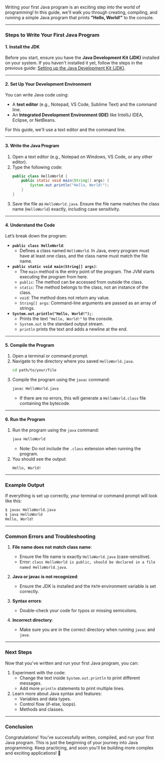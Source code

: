 Writing your first Java program is an exciting step into the world of programming! In this guide, we'll walk you through creating, compiling, and running a simple Java program that prints **"Hello, World!"** to the console.

---

### **Steps to Write Your First Java Program**

#### **1. Install the JDK**
Before you start, ensure you have the **Java Development Kit (JDK)** installed on your system. If you haven't installed it yet, follow the steps in the previous guide: [Setting up the Java Development Kit (JDK)](#).

---

#### **2. Set Up Your Development Environment**
You can write Java code using:
- A **text editor** (e.g., Notepad, VS Code, Sublime Text) and the command line.
- An **Integrated Development Environment (IDE)** like IntelliJ IDEA, Eclipse, or NetBeans.

For this guide, we'll use a text editor and the command line.

---

#### **3. Write the Java Program**
1. Open a text editor (e.g., Notepad on Windows, VS Code, or any other editor).
2. Type the following code:
   ```java
   public class HelloWorld {
       public static void main(String[] args) {
           System.out.println("Hello, World!");
       }
   }
   ```
3. Save the file as `HelloWorld.java`. Ensure the file name matches the class name (`HelloWorld`) exactly, including case sensitivity.

---

#### **4. Understand the Code**
Let’s break down the program:
- **`public class HelloWorld`**:
  - Defines a class named `HelloWorld`. In Java, every program must have at least one class, and the class name must match the file name.
- **`public static void main(String[] args)`**:
  - The `main` method is the entry point of the program. The JVM starts executing the program from here.
  - `public`: The method can be accessed from outside the class.
  - `static`: The method belongs to the class, not an instance of the class.
  - `void`: The method does not return any value.
  - `String[] args`: Command-line arguments are passed as an array of strings.
- **`System.out.println("Hello, World!");`**:
  - Prints the text `"Hello, World!"` to the console.
  - `System.out` is the standard output stream.
  - `println` prints the text and adds a newline at the end.

---

#### **5. Compile the Program**
1. Open a terminal or command prompt.
2. Navigate to the directory where you saved `HelloWorld.java`.
   ```bash
   cd path/to/your/file
   ```
3. Compile the program using the `javac` command:
   ```bash
   javac HelloWorld.java
   ```
   - If there are no errors, this will generate a `HelloWorld.class` file containing the bytecode.

---

#### **6. Run the Program**
1. Run the program using the `java` command:
   ```bash
   java HelloWorld
   ```
   - Note: Do not include the `.class` extension when running the program.
2. You should see the output:
   ```
   Hello, World!
   ```

---

### **Example Output**
If everything is set up correctly, your terminal or command prompt will look like this:
```bash
$ javac HelloWorld.java
$ java HelloWorld
Hello, World!
```

---

### **Common Errors and Troubleshooting**
1. **File name does not match class name**:
   - Ensure the file name is exactly `HelloWorld.java` (case-sensitive).
   - Error: `class HelloWorld is public, should be declared in a file named HelloWorld.java`.

2. **Java or javac is not recognized**:
   - Ensure the JDK is installed and the `PATH` environment variable is set correctly.

3. **Syntax errors**:
   - Double-check your code for typos or missing semicolons.

4. **Incorrect directory**:
   - Make sure you are in the correct directory when running `javac` and `java`.

---

### **Next Steps**
Now that you've written and run your first Java program, you can:
1. Experiment with the code:
   - Change the text inside `System.out.println` to print different messages.
   - Add more `println` statements to print multiple lines.
2. Learn more about Java syntax and features:
   - Variables and data types.
   - Control flow (if-else, loops).
   - Methods and classes.

---

### **Conclusion**
Congratulations! You’ve successfully written, compiled, and run your first Java program. This is just the beginning of your journey into Java programming. Keep practicing, and soon you'll be building more complex and exciting applications! 🚀
